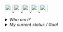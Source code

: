 <p>
  <a href="https://www.twitter.com/root_babu">
    <img src="https://img.shields.io/badge/twitter-%231DA1F2.svg?&style=for-the-badge&logo=twitter&logoColor=white" height=25>
  </a>
  <a href="https://rootbabu.medium.com/">
    <img src="https://img.shields.io/badge/Medium-7289DA?color=black&style=for-the-badge&logo=medium&logoColor=white" height=25>
  </a>
   <a href="https://discord.gg/UqrZ78gYg3">
    <img src="https://img.shields.io/badge/Discord-7289DA?style=for-the-badge&logo=discord&logoColor=white" height=25>
  </a>
  <a href="https://gitter.im/ROOTBABU/ROOTBABU.SOL">
    <img src="https://img.shields.io/badge/Gitter-7289DA?color=pink&style=for-the-badge&logo=gitter&logoColor=white" height=25>
  </a>
  <a href="https://rootbabu.github.io">
    <img src="https://img.shields.io/badge/ROOTBABU.SOL-7289DA?color=purple&style=for-the-badge&logo=solidity&logoColor=white" height=25>
  </a>
</p>

<details>
<summary>
  <i>Who am I?</i>
</summary>
<div align="left">
  <p>Software developer with over 2 years of experience in the industry. I have worked on a variety of projects, from small web applications to large scale enterprise systems(For <a href="https://www.epsilon.com">Epsilon</a>, <a href="https://www.infoobjects.com/">InfoObjects</a> Companies). I am very excited about the potential of blockchain technology and its ability to revolutionize the way we interact with the world.</p>
</div>
</details>

<details>
<summary>
  <i>My current status / Goal</i>
</summary>
<div align="left">
  <p>My current goal is to create <a href="https://discord.com/invite/UqrZ78gYg3">a solidity programming community</a>. I want to bring together like-minded individuals who are passionate about this programming language and help them grow in their knowledge and skills. This community will be a great resource for everyone involved. I want to make it easy for new developers to get started with solidity and help them avoid common mistakes.</p>
</div>
</details>
